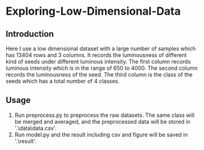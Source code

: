 # Exploring-Low-Dimensional-Data
## Introduction
  Here I use a low dimensional dataset with a large number of samples which has 13404 rows and 3 columns. It records the luminousness of different kind of seeds under different luminous intensity. The first column records luminous intensity which is in the range of 650 to 4000. The second column records the luminousness of the seed. The third column is the class of the seeds which has a total number of 4 classes.
## Usage
  1. Run preprocess.py to preprocess the raw datasets. The same class will be merged and averaged, and the preprocessed data will be stored in '.\data\data.csv'.
  2. Run model.py and the result including csv and figure will be saved in '.\result'.
